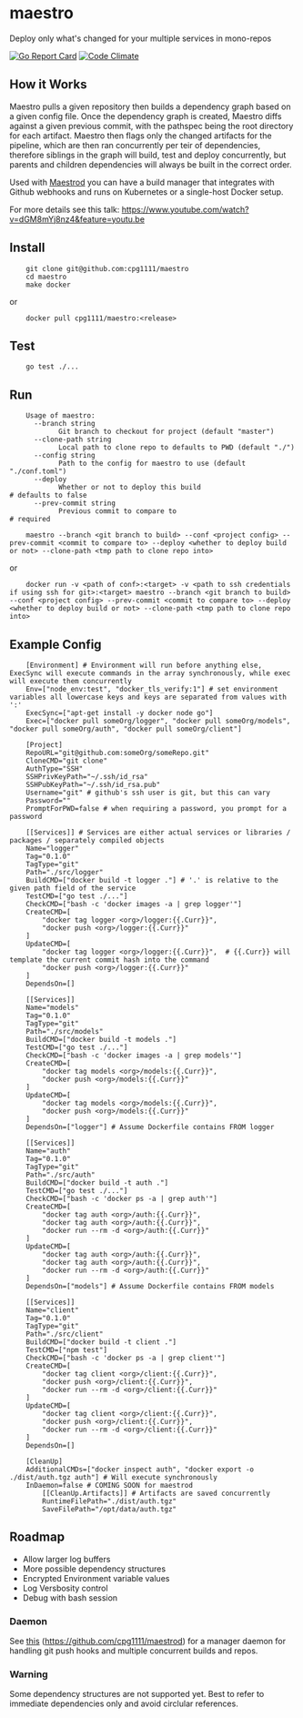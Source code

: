 # maestro
Deploy only what's changed for your multiple services in mono-repos

[![Go Report Card](https://goreportcard.com/badge/github.com/cpg1111/maestro)](https://goreportcard.com/report/github.com/cpg1111/maestro) [![Code Climate](https://codeclimate.com/github/cpg1111/maestro/badges/gpa.svg)](https://codeclimate.com/github/cpg1111/maestro)

## How it Works

Maestro pulls a given repository then builds a dependency graph based on a given config file.
Once the dependency graph is created, Maestro diffs against a given previous commit, with the pathspec being the root directory for each artifact.
Maestro then flags only the changed artifacts for the pipeline, which are then ran concurrently per teir of dependencies, therefore siblings in the graph will build, test and deploy concurrently, but parents and children dependencies will always be built in the correct order.

Used with [Maestrod](https://github.com/cpg1111/maestrod) you can have a build manager that integrates with Github webhooks and runs on Kubernetes or a single-host Docker setup.

For more details see this talk: https://www.youtube.com/watch?v=dGM8mYj8nz4&feature=youtu.be

## Install

```
    git clone git@github.com:cpg1111/maestro
    cd maestro
    make docker
```

or

```
    docker pull cpg1111/maestro:<release>
```

## Test

```
    go test ./...
```

## Run

```
    Usage of maestro:
      --branch string
            Git branch to checkout for project (default "master")
      --clone-path string
            Local path to clone repo to defaults to PWD (default "./")
      --config string
            Path to the config for maestro to use (default "./conf.toml")
      --deploy
            Whether or not to deploy this build                             # defaults to false
      --prev-commit string
            Previous commit to compare to                                   # required
```

```
    maestro --branch <git branch to build> --conf <project config> --prev-commit <commit to compare to> --deploy <whether to deploy build or not> --clone-path <tmp path to clone repo into>
```

or

```
    docker run -v <path of conf>:<target> -v <path to ssh credentials if using ssh for git>:<target> maestro --branch <git branch to build> --conf <project config> --prev-commit <commit to compare to> --deploy <whether to deploy build or not> --clone-path <tmp path to clone repo into>
```

## Example Config

```
    [Environment] # Environment will run before anything else, ExecSync will execute commands in the array synchronously, while exec will execute them concurrently
    Env=["node_env:test", "docker_tls_verify:1"] # set environment variables all lowercase keys and keys are separated from values with ':'
    ExecSync=["apt-get install -y docker node go"]
    Exec=["docker pull someOrg/logger", "docker pull someOrg/models", "docker pull someOrg/auth", "docker pull someOrg/client"]

    [Project]
    RepoURL="git@github.com:someOrg/someRepo.git"
    CloneCMD="git clone"
    AuthType="SSH"
    SSHPrivKeyPath="~/.ssh/id_rsa"
    SSHPubKeyPath="~/.ssh/id_rsa.pub"
    Username="git" # github's ssh user is git, but this can vary
    Password=""
    PromptForPWD=false # when requiring a password, you prompt for a password

    [[Services]] # Services are either actual services or libraries / packages / separately compiled objects
    Name="logger"
    Tag="0.1.0"
    TagType="git"
    Path="./src/logger"
    BuildCMD=["docker build -t logger ."] # '.' is relative to the given path field of the service
    TestCMD=["go test ./..."]
    CheckCMD=["bash -c 'docker images -a | grep logger'"]
    CreateCMD=[
        "docker tag logger <org>/logger:{{.Curr}}",
        "docker push <org>/logger:{{.Curr}}"
    ]
    UpdateCMD=[
        "docker tag logger <org>/logger:{{.Curr}}",  # {{.Curr}} will template the current commit hash into the command
        "docker push <org>/logger:{{.Curr}}"
    ]
    DependsOn=[]

    [[Services]]
    Name="models"
    Tag="0.1.0"
    TagType="git"
    Path="./src/models"
    BuildCMD=["docker build -t models ."]
    TestCMD=["go test ./..."]
    CheckCMD=["bash -c 'docker images -a | grep models'"]
    CreateCMD=[
        "docker tag models <org>/models:{{.Curr}}",
        "docker push <org>/models:{{.Curr}}"
    ]
    UpdateCMD=[
        "docker tag models <org>/models:{{.Curr}}",
        "docker push <org>/models:{{.Curr}}"
    ]
    DependsOn=["logger"] # Assume Dockerfile contains FROM logger

    [[Services]]
    Name="auth"
    Tag="0.1.0"
    TagType="git"
    Path="./src/auth"
    BuildCMD=["docker build -t auth ."]
    TestCMD=["go test ./..."]
    CheckCMD=["bash -c 'docker ps -a | grep auth'"]
    CreateCMD=[
        "docker tag auth <org>/auth:{{.Curr}}",
        "docker tag auth <org>/auth:{{.Curr}}",
        "docker run --rm -d <org>/auth:{{.Curr}}"
    ]
    UpdateCMD=[
        "docker tag auth <org>/auth:{{.Curr}}",
        "docker tag auth <org>/auth:{{.Curr}}",
        "docker run --rm -d <org>/auth:{{.Curr}}"
    ]
    DependsOn=["models"] # Assume Dockerfile contains FROM models

    [[Services]]
    Name="client"
    Tag="0.1.0"
    TagType="git"
    Path="./src/client"
    BuildCMD=["docker build -t client ."]
    TestCMD=["npm test"]
    CheckCMD=["bash -c 'docker ps -a | grep client'"]
    CreateCMD=[
        "docker tag client <org>/client:{{.Curr}}",
        "docker push <org>/client:{{.Curr}}",
        "docker run --rm -d <org>/client:{{.Curr}}"
    ]
    UpdateCMD=[
        "docker tag client <org>/client:{{.Curr}}",
        "docker push <org>/client:{{.Curr}}",
        "docker run --rm -d <org>/client:{{.Curr}}"
    ]
    DependsOn=[]

    [CleanUp]
    AdditionalCMDs=["docker inspect auth", "docker export -o ./dist/auth.tgz auth"] # Will execute synchronously
    InDaemon=false # COMING SOON for maestrod
        [[CleanUp.Artifacts]] # Artifacts are saved concurrently
        RuntimeFilePath="./dist/auth.tgz"
        SaveFilePath="/opt/data/auth.tgz"
```

## Roadmap

- Allow larger log buffers
- More possible dependency structures
- Encrypted Environment variable values
- Log Versbosity control
- Debug with bash session

### Daemon
See [this](https://github.com/cpg1111/maestrod) (https://github.com/cpg1111/maestrod) for a manager daemon for handling git push hooks and multiple concurrent builds and repos.

### Warning

Some dependency structures are not supported yet.  Best to refer to immediate dependencies only and avoid circlular references.
